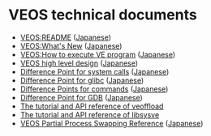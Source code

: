 VEOS technical documents
========================

* [VEOS:README](https://veos-sxarr-nec.github.io/doc/README.txt) ([Japanese](https://veos-sxarr-nec.github.io/doc/Japanese/README.txt))
* [VEOS:What's New](https://veos-sxarr-nec.github.io/doc/WHATSNEW.txt) ([Japanese](https://veos-sxarr-nec.github.io/doc/Japanese/WHATSNEW.txt))
* [VEOS:How to execute VE program](https://veos-sxarr-nec.github.io/doc/HowToExecuteVEprogram.txt) ([Japanese](https://veos-sxarr-nec.github.io/doc/Japanese/HowToExecuteVEprogram.txt))
* [VEOS high level design](https://veos-sxarr-nec.github.io/doc/VEOS_high_level_design.pdf) ([Japanese](https://veos-sxarr-nec.github.io/doc/Japanese/VEOS_high_level_design.pdf))
* [Difference Point for system calls](https://veos-sxarr-nec.github.io/doc/Difference_Point_System_Calls.pdf) ([Japanese](https://veos-sxarr-nec.github.io/doc/Japanese/Difference_Point_System_Calls.pdf))
* [Difference Point for glibc](https://veos-sxarr-nec.github.io/doc/Difference_Points_glibc.htm) ([Japanese](https://veos-sxarr-nec.github.io/doc/Japanese/Difference_Points_glibc.htm))
* [Difference Points for commands](https://veos-sxarr-nec.github.io/doc/Difference_Points_Commands.pdf) ([Japanese](https://veos-sxarr-nec.github.io/doc/Japanese/Difference_Points_Commands.pdf))
* [Difference Point for GDB](https://veos-sxarr-nec.github.io/doc/Difference_Points_GDB.htm) ([Japanese](https://veos-sxarr-nec.github.io/doc/Japanese/Difference_Points_GDB.htm))
* [The tutorial and API reference of veoffload](https://veos-sxarr-nec.github.io/veoffload/index.html)
* [The tutorial and API reference of libsysve](https://veos-sxarr-nec.github.io/libsysve/index.html)
* [VEOS Partial Process Swapping Reference](https://veos-sxarr-nec.github.io/doc/VEOS_Partial_Process_Swapping_Reference.txt) ([Japanese](https://veos-sxarr-nec.github.io/doc/Japanese/VEOS_Partial_Process_Swapping_Reference.txt))

